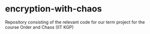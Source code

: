 # encryption-with-chaos
Repository consisting of the relevant code for our term project for the course Order and Chaos (IIT KGP)
